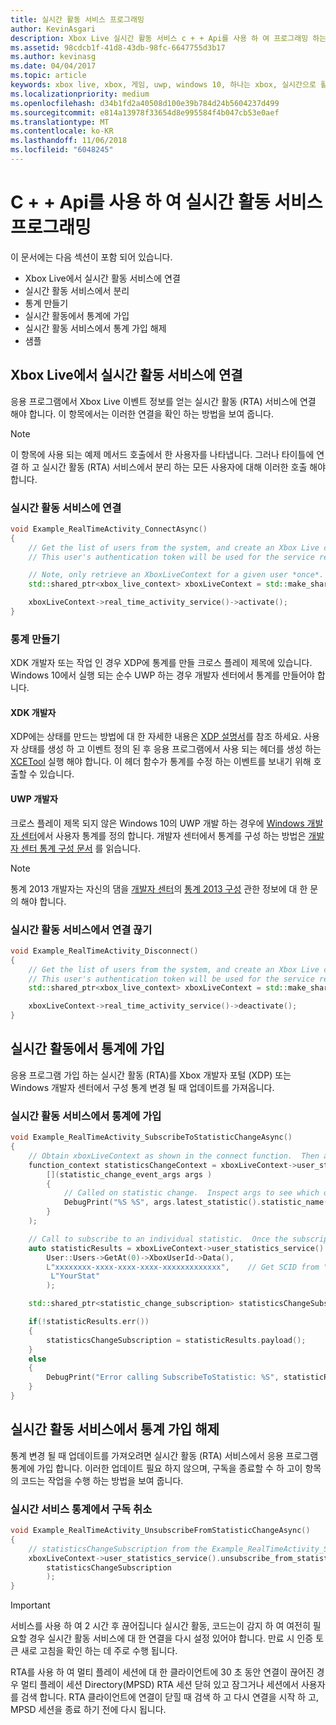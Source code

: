 ```yaml
---
title: 실시간 활동 서비스 프로그래밍
author: KevinAsgari
description: Xbox Live 실시간 활동 서비스 c + + Api를 사용 하 여 프로그래밍 하는 방법을 알아봅니다.
ms.assetid: 98cdcb1f-41d8-43db-98fc-6647755d3b17
ms.author: kevinasg
ms.date: 04/04/2017
ms.topic: article
keywords: xbox live, xbox, 게임, uwp, windows 10, 하나는 xbox, 실시간으로 활동
ms.localizationpriority: medium
ms.openlocfilehash: d34b1fd2a40508d100e39b784d24b5604237d499
ms.sourcegitcommit: e814a13978f33654d8e995584f4b047cb53e0aef
ms.translationtype: MT
ms.contentlocale: ko-KR
ms.lasthandoff: 11/06/2018
ms.locfileid: "6048245"
---
```

# <a name="programming-the-real-time-activity-service-using-c-apis"></a>C + + Api를 사용 하 여 실시간 활동 서비스 프로그래밍

이 문서에는 다음 섹션이 포함 되어 있습니다.

* Xbox Live에서 실시간 활동 서비스에 연결
* 실시간 활동 서비스에서 분리
* 통계 만들기
* 실시간 활동에서 통계에 가입
* 실시간 활동 서비스에서 통계 가입 해제
* 샘플

## <a name="connecting-to-the-real-time-activity-service-from-xbox-live"></a>Xbox Live에서 실시간 활동 서비스에 연결

응용 프로그램에서 Xbox Live 이벤트 정보를 얻는 실시간 활동 (RTA) 서비스에 연결 해야 합니다. 이 항목에서는 이러한 연결을 확인 하는 방법을 보여 줍니다.

> [!NOTE]
> 이 항목에 사용 되는 예제 메서드 호출에서 한 사용자를 나타냅니다. 그러나 타이틀에 연결 하 고 실시간 활동 (RTA) 서비스에서 분리 하는 모든 사용자에 대해 이러한 호출 해야 합니다.

### <a name="connecting-to-the-real-time-activity-service"></a>실시간 활동 서비스에 연결

```cpp
void Example_RealTimeActivity_ConnectAsync()
{
    // Get the list of users from the system, and create an Xbox Live context from the first.
    // This user's authentication token will be used for the service requests.

    // Note, only retrieve an XboxLiveContext for a given user *once*.  Otherwise you may encounter unpredictable behavior.
    std::shared_ptr<xbox_live_context> xboxLiveContext = std::make_shared<xbox_live_context>(User::Users->GetAt(0));

    xboxLiveContext->real_time_activity_service()->activate();
}
```

### <a name="creating-a-statistic"></a>통계 만들기

XDK 개발자 또는 작업 인 경우 XDP에 통계를 만들 크로스 플레이 제목에 있습니다.  Windows 10에서 실행 되는 순수 UWP 하는 경우 개발자 센터에서 통계를 만들어야 합니다.

#### <a name="xdk-developers"></a>XDK 개발자

XDP에는 상태를 만드는 방법에 대 한 자세한 내용은 [XDP 설명서](https://developer.xboxlive.com/en-us/xdphelp/development/xdpdocs/Pages/setting_up_service_configuration_10_27_15_a.aspx#events)를 참조 하세요.  사용자 상태를 생성 하 고 이벤트 정의 된 후 응용 프로그램에서 사용 되는 헤더를 생성 하는 [XCETool](https://developer.xboxlive.com/en-us/platform/development/documentation/software/Pages/atoc_xce_jun15.aspx) 실행 해야 합니다.  이 헤더 함수가 통계를 수정 하는 이벤트를 보내기 위해 호출할 수 있습니다.

#### <a name="uwp-developers"></a>UWP 개발자

크로스 플레이 제목 되지 않은 Windows 10의 UWP 개발 하는 경우에 [Windows 개발자 센터](https://developer.microsoft.com/dashboard/windows/overview)에서 사용자 통계를 정의 합니다. 개발자 센터에서 통계를 구성 하는 방법은 [개발자 센터 통계 구성 문서](../leaderboards-and-stats-2017/player-stats-configure-2017.md) 를 읽습니다.

> [!NOTE]
> 통계 2013 개발자는 자신의 댐을 [개발자 센터](https://developer.microsoft.com/dashboard/windows/overview)의 [통계 2013 구성](https://developer.microsoft.com/en-us/games/xbox/docs/xdk/windows-configure-stats-2013) 관한 정보에 대 한 문의 해야 합니다.

### <a name="disconnecting-from-the-real-time-activity-service"></a>실시간 활동 서비스에서 연결 끊기

```cpp
void Example_RealTimeActivity_Disconnect()
{
    // Get the list of users from the system, and create an Xbox Live context from the first.
    // This user's authentication token will be used for the service requests.
    std::shared_ptr<xbox_live_context> xboxLiveContext = std::make_shared<xbox_live_context>(User::Users->GetAt(0));

    xboxLiveContext->real_time_activity_service()->deactivate();
}
```

## <a name="subscribing-to-a-statistic-from-the-real-time-activity"></a>실시간 활동에서 통계에 가입

응용 프로그램 가입 하는 실시간 활동 (RTA)를 Xbox 개발자 포털 (XDP) 또는 Windows 개발자 센터에서 구성 통계 변경 될 때 업데이트를 가져옵니다.

### <a name="subscribing-to-a-statistic-from-the-real-time-activity-service"></a>실시간 활동 서비스에서 통계에 가입

```cpp
void Example_RealTimeActivity_SubscribeToStatisticChangeAsync()
{
    // Obtain xboxLiveContext as shown in the connect function.  Then add a handler to be called on statistic changes.
    function_context statisticsChangeContext = xboxLiveContext->user_statistics_service().add_statistic_changed_handler(
        [](statistic_change_event_args args )
        {
            // Called on statistic change.  Inspect args to see which one.
            DebugPrint("%S %S", args.latest_statistic().statistic_name().c_str(), args.latest_statistic().value().c_str());
        }
    );

    // Call to subscribe to an individual statistic.  Once the subscription is complete, the handler will be called with the initial value of the statistic.
    auto statisticResults = xboxLiveContext->user_statistics_service().subscribe_to_statistic_change(
        User::Users->GetAt(0)->XboxUserId->Data(),
        L"xxxxxxxx-xxxx-xxxx-xxxx-xxxxxxxxxxxxx",    // Get SCID from "Product Details" page in XDP or the Xbox Live Setup page in Dev Center
         L"YourStat"
        );

    std::shared_ptr<statistic_change_subscription> statisticsChangeSubscription;

    if(!statisticResults.err())
    {
        statisticsChangeSubscription = statisticResults.payload();
    }
    else
    {
        DebugPrint("Error calling SubscribeToStatistic: %S", statisticResults.err_message().c_str());
    }
}
```

## <a name="unsubscribing-from-a-statistic-from-the-real-time-activity-service"></a>실시간 활동 서비스에서 통계 가입 해제

통계 변경 될 때 업데이트를 가져오려면 실시간 활동 (RTA) 서비스에서 응용 프로그램 통계에 가입 합니다. 이러한 업데이트 필요 하지 않으며, 구독을 종료할 수 하 고이 항목의 코드는 작업을 수행 하는 방법을 보여 줍니다.

### <a name="unsubscribing-from-a-real-time-services-statistic"></a>실시간 서비스 통계에서 구독 취소

```cpp
void Example_RealTimeActivity_UnsubscribeFromStatisticChangeAsync()
{
    // statisticsChangeSubscription from the Example_RealTimeActivity_SubscribeToStatisticChangeAsync function.
    xboxLiveContext->user_statistics_service().unsubscribe_from_statistic_change(
        statisticsChangeSubscription
        );
}
```

> [!IMPORTANT]
> 서비스를 사용 하 여 2 시간 후 끊어집니다 실시간 활동, 코드는이 감지 하 여 여전히 필요할 경우 실시간 활동 서비스에 대 한 연결을 다시 설정 있어야 합니다. 만료 시 인증 토큰 새로 고침을 확인 하는 데 주로 수행 됩니다.
> 
> RTA를 사용 하 여 멀티 플레이 세션에 대 한 클라이언트에 30 초 동안 연결이 끊어진 경우 멀티 플레이 세션 Directory(MPSD) RTA 세션 닫혀 있고 잠그거나 세션에서 사용자를 검색 합니다. RTA 클라이언트에 연결이 닫힐 때 검색 하 고 다시 연결을 시작 하 고, MPSD 세션을 종료 하기 전에 다시 됩니다.